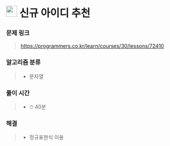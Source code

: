 # <img src="https://kakao.com/favicon.ico" width=30> 신규 아이디 추천

### 문제 링크
> https://programmers.co.kr/learn/courses/30/lessons/72410

### 알고리즘 분류
>- 문자열

### 풀이 시간
>- ⏱ 40분

### 해결
>- 정규표현식 이용
